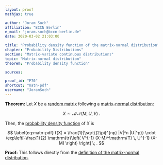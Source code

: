```yaml
---
layout: proof
mathjax: true

author: "Joram Soch"
affiliation: "BCCN Berlin"
e_mail: "joram.soch@bccn-berlin.de"
date: 2020-03-02 21:03:00

title: "Probability density function of the matrix-normal distribution"
chapter: "Probability Distributions"
section: "Matrix-variate continuous distributions"
topic: "Matrix-normal distribution"
theorem: "Probability density function"

sources:

proof_id: "P70"
shortcut: "matn-pdf"
username: "JoramSoch"
---
```



**Theorem:** Let $X$ be a [random matrix](/D/rmat) following a [matrix-normal distribution](/D/matn):

$$ \label{eq:matn}
X \sim \mathcal{MN}(M, U, V) \; .
$$

Then, the [probability density function](/D/pdf) of $X$ is

$$ \label{eq:matn-pdf}
f(X) = \frac{1}{\sqrt{(2\pi)^{np} |V|^n |U|^p}} \cdot \exp\left[-\frac{1}{2} \mathrm{tr}\left( V^{-1} (X-M)^\mathrm{T} \, U^{-1} (X-M) \right) \right] \; .
$$


**Proof:** This follows directly from the [definition of the matrix-normal distribution](/D/matn).